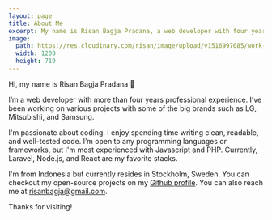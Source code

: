 ```yaml
---
layout: page
title: About Me
excerpt: My name is Risan Bagja Pradana, a web developer with four years professional experience. I'm most experienced with Javascript and PHP. Currently, Laravel, Node.js, and React are my favorite stacks.
image:
  path: https://res.cloudinary.com/risan/image/upload/v1516997085/work-under-sakura_acfg1j.jpg
  width: 1200
  height: 719
---
```

Hi, my name is Risan Bagja Pradana 👋

I’m a web developer with more than four years professional experience. I’ve been working
on various projects with some of the big brands such as LG, Mitsubishi, and
Samsung.

I'm passionate about coding. I enjoy spending time writing clean, readable, and
well-tested code. I’m open to any programming languages or frameworks, but I'm most experienced
with Javascript and PHP. Currently, Laravel, Node.js, and React are my favorite
stacks.

I'm from Indonesia but currently resides in Stockholm, Sweden. You can checkout my open-source projects on my [Github profile](https://github.com/risan). You can also reach me
at [risanbagja@gmail.com](mailto:risanbagja@gmail.com).

Thanks for visiting!
